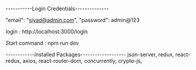 -----------Login Credentials--------------

"email": "siyad@admin.com",
"password": admin@123

login : http://localhost:3000/login


Start command : npm run dev

------------installed Packages-------------------
json-server,
redux,
react-redux,
axios,
react-router-dom,
concurrently,
crypto-js,
